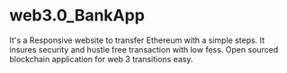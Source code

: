 # web3.0_BankApp
It's a Responsive website to transfer Ethereum with a simple steps. It insures security and hustle free transaction with low fess. Open sourced blockchain application for web 3 transitions easy.
